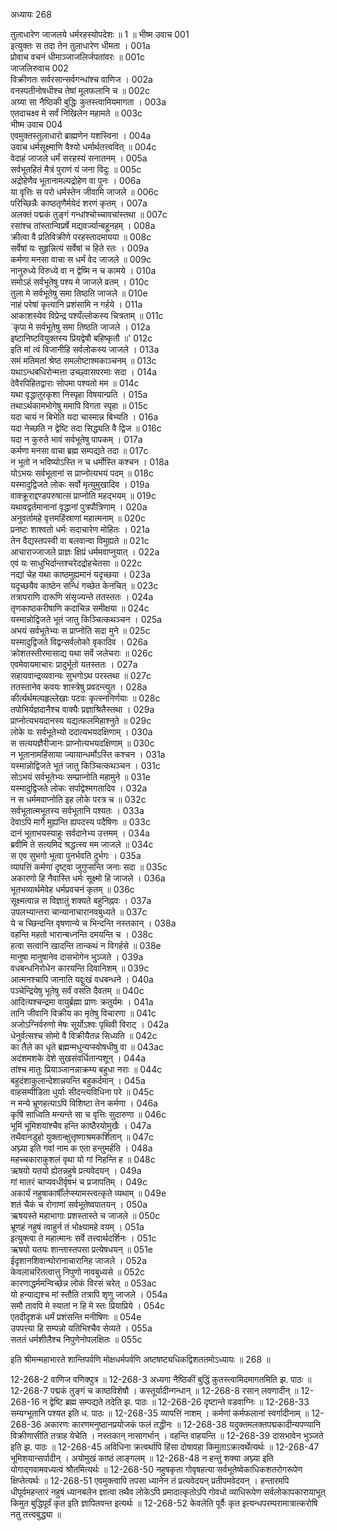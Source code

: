 अध्यायः 268

तुलाधारेण जाजलये धर्मरहस्योपदेशः ॥ 1 ॥
भीष्म उवाच 	001  
इत्युक्तः स तदा तेन तुलाधारेण धीमता ।	001a  
प्रोवाच वचनं धीमाञ्जाजलिर्जपतांवरः ॥	001c  
जाजलिरुवाच 	002  
विक्रीणतः सर्वरसान्सर्वगन्धांश्च वाणिज ।	002a  
वनस्पतीनोषधीश्च तेषां मूलफलानि च ॥	002c  
अग्र्या सा नैष्ठिकी बुद्धिः कुतस्त्वामियमागता ।	003a  
एतदाचक्ष्व मे सर्वं निखिलेन महामते ॥	003c  
भीष्म उवाच 	004  
एवमुक्तस्तुलाधारो ब्राह्मणेन यशस्विना ।	004a  
उवाच धर्मसूक्ष्माणि वैश्यो धर्मार्थतत्त्ववित् ॥	004c  
वेदाहं जाजले धर्मं सरहस्यं सनातनम् ।	005a  
सर्वभूतहितं मैत्रं पुराणं यं जना विदुः ॥	005c  
अद्रोहेणैव भूतानामल्पद्रोहेण वा पुनः ।	006a  
या वृत्तिः स परो धर्मस्तेन जीवामि जाजले ॥	006c  
परिच्छिन्नैः काष्ठतृणैर्मयेदं शरणं कृतम् ।	007a  
अलक्तं पद्मकं तुङ्गं गन्धांश्चोच्चावचांस्तथा ॥	007c  
रसांश्च तांस्तान्विप्रर्षे मद्यवर्ज्यान्बहूनहम् ।	008a  
क्रीत्वा वै प्रतिविक्रीणे परहस्तादमायया ॥	008c  
सर्वेषां यः सुहृन्नित्यं सर्वेषां च हिते रतः ।	009a  
कर्मणा मनसा वाचा स धर्मं वेद जाजले ॥	009c  
नानुरुध्ये विरुध्ये वा न द्वेष्मि न च कामये ।	010a  
समोऽहं सर्वभूतेषु पश्य मे जाजले व्रतम् ।	010c  
तुला मे सर्वभूतेषु समा तिष्ठति जाजले ॥	010e  
नाहं परेषां कृत्यानि प्रशंसामि न गर्हये ।	011a  
आकाशस्येव विप्रेन्द्र पश्यँल्लोकस्य चित्रताम् ॥	011c  
`कृपा मे सर्वभूतेषु समा तिष्ठति जाजले ।	012a  
इष्टानिष्टवियुक्तस्य प्रियद्वेषौ बहिष्कृतौ ॥'	012c  
इति मां त्वं विजानीहि सर्वलोकस्य जाजले ।	013a  
समं मतिमतां श्रेष्ठ समलोष्टाश्मकाञ्चनम् ॥	013c  
यथाऽन्धबधिरोन्मत्ता उच्छ्वासपरमाः सदा ।	014a  
देवैरपिहितद्वाराः सोपमा पश्यतो मम ॥	014c  
यथा वृद्धातुरकृशा निस्पृहा विषयान्प्रति ।	015a  
तथाऽर्थकामभोगेषु ममापि विगता स्पृहा ॥	015c  
यदा चायं न बिभेति यदा चास्मान्न बिभ्यति ।	016a  
यदा नेच्छति न द्वेष्टि तदा सिद्ध्यति वै द्विज ॥	016c  
यदा न कुरुते भावं सर्वभूतेषु पापकम् ।	017a  
कर्मणा मनसा वाचा ब्रह्म सम्पद्यते तदा ॥	017c  
न भूतो न भविष्योऽस्ति न च धर्मोस्ति कश्चन ।	018a  
योऽभयः सर्वभूतानां स प्राप्नोत्यभयं पदम् ॥	018c  
यस्मादुद्विजते लोकः सर्वो मृत्युमुखादिव ।	019a  
वाक्क्रूराद्दण्डपरुषात्स प्राप्नोति महद्भयम् ॥	019c  
यथावद्वर्तमानानां वृद्धानां पुत्रपौत्रिणाम् ।	020a  
अनुवर्तामहे वृत्तमहिंस्राणां महात्मनाम् ॥	020c  
प्रनष्टः शाश्वतो धर्मः सदाचारेण मोहितः ।	021a  
तेन वैद्यस्तपस्वी वा बलवान्वा विमुह्यते ॥	021c  
आचाराज्जाजले प्राज्ञः क्षिप्रं धर्ममवाप्नुयात् ।	022a  
एवं यः साधुभिर्दान्तश्चरेदद्रोहचेतसा ॥	022c  
नद्यां चेह यथा काष्ठमुह्यमानं यदृच्छया ।	023a  
यदृच्छयैव काष्ठेन सन्धिं गच्छेत केनचित् ॥	023c  
तत्रापराणि दारूणि संसृज्यन्ते ततस्ततः ।	024a  
तृणकाष्ठकरीषाणि कदाचिन्न समीक्षया ॥	024c  
यस्मान्नोद्विजते भूतं जातु किञ्चित्कथञ्चन ।	025a  
अभयं सर्वभूतेभ्यः स प्राप्नोति सदा मुने ॥	025c  
यस्मादुद्विजते विद्वन्सर्वलोको वृकादिव ।	026a  
क्रोशतस्तीरमासाद्य यथा सर्वे जलेचराः ॥	026c  
एवमेवायमाचारः प्रादुर्भूतो यतस्ततः ।	027a  
सहायवान्द्रव्यवान्यः सुभगोऽथ परस्तथा ॥	027c  
ततस्तानेव कवयः शास्त्रेषु प्रवदन्त्युत ।	028a  
कीर्त्यर्थमल्पहृल्लेखाः पटवः कृत्स्ननिर्णयाः ॥	028c  
तपोभिर्यज्ञदानैश्च वाक्यैः प्रज्ञाश्रितैस्तथा ।	029a  
प्राप्नोत्यभयदानस्य यद्यत्फलमिहाश्नुते ॥	029c  
लोके यः सर्वभूतेभ्यो ददात्यभयदक्षिणाम् ।	030a  
स सत्ययज्ञैरीजानः प्राप्नोत्यभयदक्षिणाम् ॥	030c  
न भूतानामहिंसाया ज्यायान्धर्मोऽस्ति कश्चन ।	031a  
यस्मान्नोद्विजते भूतं जातु किञ्चित्कथञ्चन ।	031c  
सोऽभयं सर्वभूतेभ्यः सम्प्राप्नोति महामुने ॥	031e  
यस्मादुद्विजते लोकः सर्पाद्वेश्मगतादिव ।	032a  
न स धर्ममवाप्नोति इह लोके परत्र च ॥	032c  
सर्वभूतात्मभूतस्य सर्वभूतानि पश्यतः ।	033a  
देवाऽपि मार्गे मुह्यन्ति ह्यपदस्य पदैषिणः ॥	033c  
दानं भूताभयस्याहुः सर्वदानेभ्य उत्तमम् ।	034a  
ब्रवीमि ते सत्यमिदं श्रद्धत्स्व मम जाजले ॥	034c  
स एव सुभगो भूत्वा पुनर्भवति दुर्भगः ।	035a  
व्यापत्तिं कर्मणां दृष्ट्वा जुगुप्सन्ति जनाः सदा ॥	035c  
अकारणो हि नैवास्ति धर्मः सूक्ष्मो हि जाजले ।	036a  
भूतभव्यार्थमेवेह धर्मप्रवचनं कृतम् ॥	036c  
सूक्ष्मत्वान्न स विज्ञातुं शक्यते बहुनिह्नवः ।	037a  
उपलभ्यान्तरा चान्यानाचारानवबुध्यते ॥	037c  
ये च च्छिन्दन्ति वृषणान्ये च भिन्दन्ति नस्तकान् ।	038a  
वहन्ति महतो भारान्बध्नन्ति दमयन्ति च ।	038c  
हत्वा सत्वानि खादन्ति तान्कथं न विगर्हसे ॥	038e  
मानुषा मानुषानेव दासभोगेन भुञ्जते ।	039a  
वधबन्धनिरोधेन कारयन्ति दिवानिशम् ॥	039c  
आत्मनश्चापि जानाति यद्दुःखं वधबन्धने ।	040a  
पञ्चेन्द्रियेषु भूतेषु सर्वं वसति दैवतम् ॥	040c  
आदित्यश्चन्द्रमा वायुर्ब्रह्मा प्राणः क्रतुर्यमः ।	041a  
तानि जीवानि विक्रीय का मृतेषु विचारणा ॥	041c  
अजोऽग्निर्वरुणो मेषः सूर्योऽश्वः पृथिवी विराट् ।	042a  
धेनुर्वत्सश्च सोमो वै विक्रीयैतन्न सिध्यति ॥	042c  
का तैले का धृते ब्रह्मन्मधुन्यप्स्वोषधीषु वा ॥	043ac  
अदंशमशके देशे सुखसंवर्धितान्पशून् ।	044a  
तांश्च मातुः प्रियाञ्जानन्नाक्रम्य बहुधा नराः ॥	044c  
बहुदंशाकुलान्देशान्नयन्ति बहुकर्दमान् ।	045a  
वाहसम्पीडिता धुर्याः सीदन्त्यविधिना परे ॥	045c  
न मन्ये भ्रूणहत्याऽपि विशिष्टा तेन कर्मणा ।	046a  
कृषिं साध्विति मन्यन्ते सा च वृत्तिः सुदारुणा ॥	046c  
भूमिं भूमिशयांश्चैव हन्ति काष्ठैरयोमुखैः ।	047a  
तथैवानडुहो युक्तान्क्षुत्तृष्णाश्रमकर्शितान् ॥	047c  
अघ्न्या इति गवां नाम क एता हन्तुमर्हति ।	048a  
महच्चकाराकुशलं वृथा यो गां निहन्ति ह ॥	048c  
ऋषयो यतयो ह्येतन्नहुषे प्रत्यवेदयन् ।	049a  
गां मातरं चाप्यवधीर्वृषभं च प्रजापतिम् ।	049c  
अकार्यं नहुषाकार्षींर्लप्स्यामस्त्वत्कृते व्यथाम् ॥	049e  
शतं चैकं च रोगाणां सर्वभूतेष्वपातयन् ।	050a  
ऋषयस्ते महाभागाः प्रशस्तास्ते च जाजले ॥	050c  
भ्रूणहं नहुषं त्वाहुर्न तं भोक्ष्यामहे वयम् ।	051a  
इत्युक्त्वा ते महात्मानः सर्वे तत्त्वार्थदर्शिनः ।	051c  
ऋषयो यतयः शान्तास्तपसा प्रत्येषधयन् ॥	051e  
ईदृशानशिवान्घोरानाचारानिह जाजले ।	052a  
केवलाचरितत्वात्तु निपुणो नावबुध्यसे ॥	052c  
कारणाद्धर्ममन्विच्छेन्न लोकं विरसं चरेत् ॥	053ac  
यो हन्याद्यश्च मां स्तौति तत्रापि शृणु जाजले ।	054a  
समौ तावपि मे स्यातां न हि मे स्तः प्रियाप्रिये ।	054c  
एतदीदृशकं धर्मं प्रशंसन्ति मनीषिणः ॥	054e  
उपपत्त्या हि सम्पन्नो यतिभिश्चैव सेव्यते ।	055a  
सततं धर्मशीलैश्च निपुणेनोपलक्षितः ॥ 	055c  

इति श्रीमन्महाभारते शान्तिपर्वणि मोक्षधर्मपर्वणि अष्टषष्ट्यधिकद्विशततमोऽध्यायः ॥ 268 ॥

12-268-2 वाणिज वणिक्पुत्र ॥ 12-268-3 अध्यगा नैष्ठिकीं बुद्धिं कुतस्त्वामिदमागतमिति झ. पाठः ॥ 12-268-7 पद्मकं तुङ्गं च काष्ठविशेषौ । कस्तूर्यादीन्गन्धान् ॥ 12-268-8 रसान् लवणादीन् ॥ 12-268-16 न द्वेष्टि ब्रह्म सम्पद्यते तदेति झ. पाठः ॥ 12-268-26 दृष्टान्ते वडवाग्निः ॥ 12-268-33 सम्यग्भूतानि पश्यत इति ध. पाठः ॥ 12-268-35 व्यापत्तिं नाशम् । कर्मणां कर्मफलानां स्वर्गादीनाम् ॥ 12-268-36 अकारणः कारणमनुष्ठानप्रयोजकं फलं तद्धीनः ॥ 12-268-38 यदुक्तमलक्तपद्मकादीन्यपण्यानि विक्रीणासीति तत्राह येचेति । नस्तकान् नासागर्भान् । वहन्ति वाहयन्ति ॥ 12-268-39 दासभावेन भुञ्जते इति झ. पाठः ॥ 12-268-45 अविधिना क्रत्वर्थापि हिंसा दोषावहा किमुताऽक्रत्वर्थेत्यर्थः ॥ 12-268-47 भूमिशयान्सर्पादीन् । अयोमुखं काष्ठं लाङ्गलम् ॥ 12-268-48 न हन्तुं शक्या अघ्न्या इति योगाद्गवामवध्यत्वं श्रौतमित्यर्थः ॥ 12-268-50 नहुषकृता गोवृषहत्या सर्वभूतेष्वेकाधिकशतरोगरूपेण क्षिप्तेत्यर्थः ॥ 12-268-51 एवमुक्त्वापि तपसा ध्यानेन तं प्रत्यवेदयन् प्रतीपमवेदयन् । हन्तारमपि धीपूर्वमहन्तारं नहुषं ध्यानबलेन ज्ञात्वा तथैव लोकेऽपि प्रमादात्कृतोऽपि गोवधो व्याधिरूपेण सर्वलोकापकारायाभूत् किमुत बुद्धिपूर्वं कृत इति ज्ञापितवन्त इत्यर्थः ॥ 12-268-52 केवलेति पूर्वैः कृत इत्यन्धपरम्परामात्रात्करोषि नतु तत्त्वबुद्ध्या ॥
